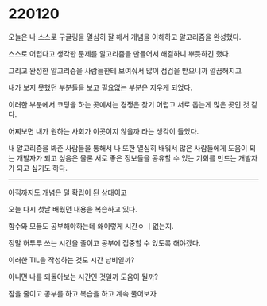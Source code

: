 # 220120



오늘은 나 스스로 구글링을 열심히 잘 해서 개념을 이해하고 알고리즘을 완성했다.

스스로 어렵다고 생각한 문제를 알고리즘을 만들어서 해결하니 뿌듯하긴 했다.



그리고 완성한 알고리즘을 사람들한테 보여줘서 많이 점검을 받으니까 깔끔해지고

내가 보지 못했던 부분들을 보고 필요없는 부분은 지우게 되었다.



이러한 부분에서 코딩을 하는 곳에서는 경쟁은 찾기 어렵고 서로 돕는게 많은 곳인 것 같다.

어찌보면 내가 원하는 사회가 이곳이지 않을까 라는 생각이 들었다.



내 알고리즘을 봐준 사람들을 통해서 나 또한 열심히 배워서 많은 사람들에게 도움이 되는 개발자가 되고 싶음은 물론 서로 좋은 정보들을 공유할 수 있는 기회를 만드는 개발자가 되고 싶기도 하다.



---

아직까지도 개념은 덜 확립이 된 상태이고

오늘 다시 첫날 배웠던 내용을 복습하고 있다.



함수와 모듈도 공부해야하는데 왜이렇게 시간ㅇ ㅣ없는지.



정말 허투루 쓰는 시간을 줄이고 공부에 집중할 수 있도록 해야겠다.



이러한 TIL을 작성하는 것도 시간 낭비일까?

아니면 나를 되돌아보는 시간인 것일까 도움이 될까? 



잠을 줄이고 공부를 하고 복습을 하고 계속 풀어보자